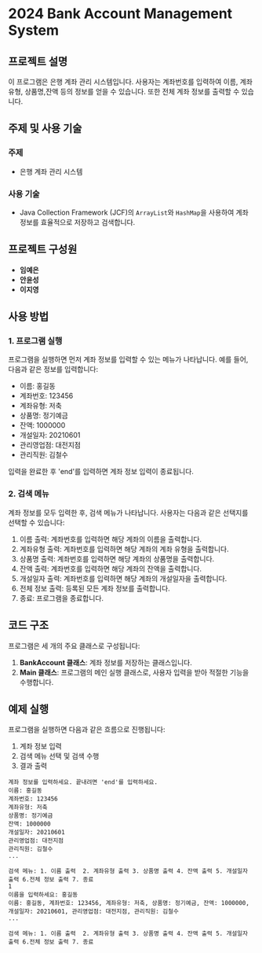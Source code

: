 # 2024 Bank Account Management System

## 프로젝트 설명

이 프로그램은 은행 계좌 관리 시스템입니다. 사용자는 계좌번호를 입력하여 이름, 계좌유형, 상품명,잔액 등의 정보를 얻을 수 있습니다. 또한 전체 계좌 정보를 출력할 수 있습니다.

## 주제 및 사용 기술

### 주제
- 은행 계좌 관리 시스템

### 사용 기술
- Java Collection Framework (JCF)의 `ArrayList`와 `HashMap`을 사용하여 계좌 정보를 효율적으로 저장하고 검색합니다.

## 프로젝트 구성원

- **임예은**
- **안윤성**
- **이지영**

## 사용 방법


### 1. 프로그램 실행
프로그램을 실행하면 먼저 계좌 정보를 입력할 수 있는 메뉴가 나타납니다. 예를 들어, 다음과 같은 정보를 입력합니다:
- 이름: 홍길동
- 계좌번호: 123456
- 계좌유형: 저축
- 상품명: 정기예금
- 잔액: 1000000
- 개설일자: 20210601
- 관리영업점: 대전지점
- 관리직원: 김철수

입력을 완료한 후 'end'를 입력하면 계좌 정보 입력이 종료됩니다.

### 2. 검색 메뉴
계좌 정보를 모두 입력한 후, 검색 메뉴가 나타납니다. 사용자는 다음과 같은 선택지를 선택할 수 있습니다:
1. 이름 출력: 계좌번호를 입력하면 해당 계좌의 이름을 출력합니다.  
2. 계좌유형 출력: 계좌번호를 입력하면 해당 계좌의 계좌 유형을 출력합니다.
3. 상품명 출력: 계좌번호를 입력하면 해당 계좌의 상품명을 출력합니다.
4. 잔액 출력: 계좌번호를 입력하면 해당 계좌의 잔액을 출력합니다.
5. 개설일자 출력: 계좌번호를 입력하면 해당 계좌의 개설일자을 출력합니다.
6. 전체 정보 출력: 등록된 모든 계좌 정보를 출력합니다.
7. 종료: 프로그램을 종료합니다.

## 코드 구조
프로그램은 세 개의 주요 클래스로 구성됩니다: 
1. **BankAccount 클래스**: 계좌 정보를 저장하는 클래스입니다. 
2. **Main 클래스**: 프로그램의 메인 실행 클래스로, 사용자 입력을 받아 적절한 기능을 수행합니다.

## 예제 실행
프로그램을 실행하면 다음과 같은 흐름으로 진행됩니다:

1. 계좌 정보 입력
2. 검색 메뉴 선택 및 검색 수행
3. 결과 출력

```plaintext
계좌 정보를 입력하세요. 끝내려면 'end'를 입력하세요.
이름: 홍길동
계좌번호: 123456
계좌유형: 저축
상품명: 정기예금
잔액: 1000000
개설일자: 20210601
관리영업점: 대전지점
관리직원: 김철수
...

검색 메뉴: 1. 이름 출력  2. 계좌유형 출력 3. 상품명 출력 4. 잔액 출력 5. 개설일자 출력 6.전체 정보 출력 7. 종료
1
이름을 입력하세요: 홍길동
이름: 홍길동, 계좌번호: 123456, 계좌유형: 저축, 상품명: 정기예금, 잔액: 1000000, 개설일자: 20210601, 관리영업점: 대전지점, 관리직원: 김철수
...

검색 메뉴: 1. 이름 출력  2. 계좌유형 출력 3. 상품명 출력 4. 잔액 출력 5. 개설일자 출력 6.전체 정보 출력 7. 종료
